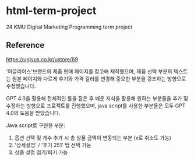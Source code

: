 # html-term-project
24 KMU Digital Marketing Programming term project

## Reference
https://uglyus.co.kr/ustore/69

'어글리어스'브랜드의 제품 판매 페이지를 참고해 제작했으며,
제품 선택 부분의 텍스트는 원본 페이지와 다르게 후기와 가격 컬러를 변경해 중요한 부분을 강조하는 방향으로 수정했습니다.

GPT 4.0을 활용해 전체적인 틀을 잡은 후 배운 지식을 활용해 원하는 부분들을 추가 및 수정하는 방향으로
프로젝트를 진행했으며, java script를 사용한 부분들은 모두 GPT 4.0의 도움을 받았습니다.

Java script로 구현한 부분:
1. 옵션 선택 및 개수 추가 시 총 상품 금액이 변동되는 부분 (x로 취소도 가능)
2. '상세설명' / '후기 251' 탭 선택 가능
3. 상품 설명 접기/펴기 가능


